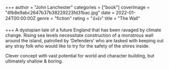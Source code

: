 +++
author = "John Lanchester"
categories = ["book"]
coverImage = "4fb8e9abc2647b37b38229223fd31bac.jpg"
date = 2022-01-24T00:00:00Z
genre = "fiction"
rating = "👍👍"
title = "The Wall"

+++
A  dystopian tale of a future England that has been ravaged by climate change.  Rising sea levels necessitate construction of a monstrous wall around the island, patrolled by ‘Defenders’ who are tasked with keeping out any stray folk who would like to try for the safety of the shires inside.

Clever concept with vast potential for world and character building, but ultimately shallow & boring. 